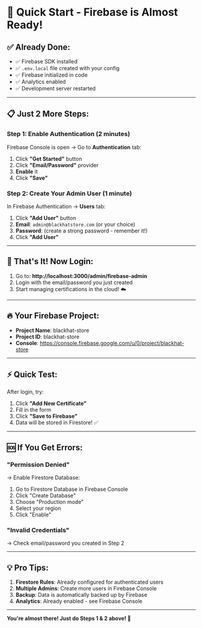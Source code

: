 # 🚀 Quick Start - Firebase is Almost Ready!

## ✅ Already Done:
- ✅ Firebase SDK installed
- ✅ `.env.local` file created with your config
- ✅ Firebase initialized in code
- ✅ Analytics enabled
- ✅ Development server restarted

---

## 📋 Just 2 More Steps:

### Step 1: Enable Authentication (2 minutes)

Firebase Console is open → Go to **Authentication** tab:

1. Click **"Get Started"** button
2. Click **"Email/Password"** provider
3. **Enable** it
4. Click **"Save"**

### Step 2: Create Your Admin User (1 minute)

In Firebase Authentication → **Users** tab:

1. Click **"Add User"** button
2. **Email**: `admin@blackhatstore.com` (or your choice)
3. **Password**: (create a strong password - remember it!)
4. Click **"Add User"**

---

## 🎉 That's It! Now Login:

1. Go to: **http://localhost:3000/admin/firebase-admin**
2. Login with the email/password you just created
3. Start managing certifications in the cloud! ☁️

---

## 🔥 Your Firebase Project:
- **Project Name**: blackhat-store
- **Project ID**: blackhat-store
- **Console**: https://console.firebase.google.com/u/0/project/blackhat-store

---

## ⚡ Quick Test:

After login, try:
1. Click **"Add New Certificate"**
2. Fill in the form
3. Click **"Save to Firebase"**
4. Data will be stored in Firestore! ✅

---

## 🆘 If You Get Errors:

### "Permission Denied"
→ Enable Firestore Database:
1. Go to Firestore Database in Firebase Console
2. Click "Create Database"
3. Choose "Production mode"
4. Select your region
5. Click "Enable"

### "Invalid Credentials"
→ Check email/password you created in Step 2

---

## 💡 Pro Tips:

1. **Firestore Rules**: Already configured for authenticated users
2. **Multiple Admins**: Create more users in Firebase Console
3. **Backup**: Data is automatically backed up by Firebase
4. **Analytics**: Already enabled - see Firebase Console

---

**You're almost there! Just do Steps 1 & 2 above! 🚀**


